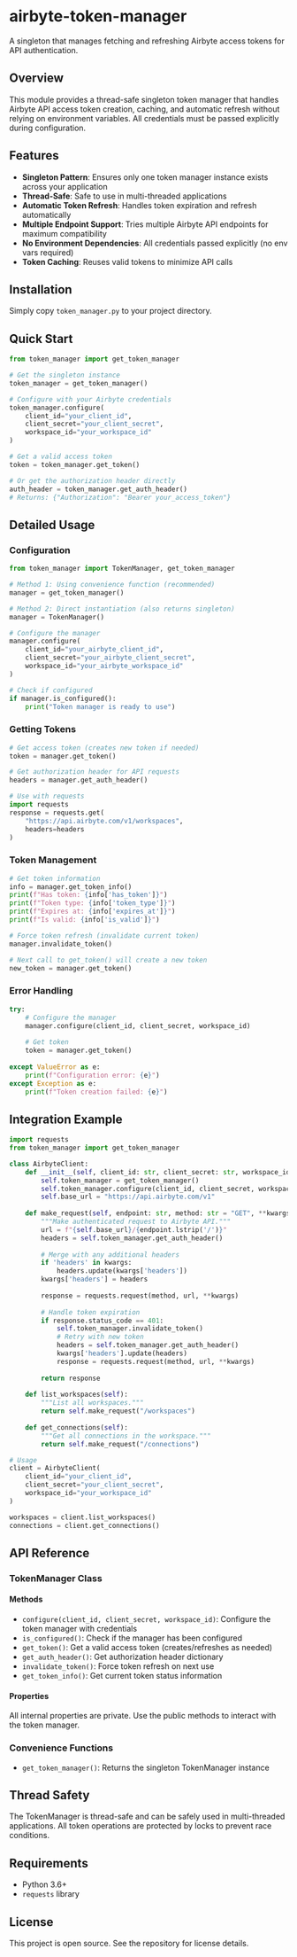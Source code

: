 # airbyte-token-manager

A singleton that manages fetching and refreshing Airbyte access tokens for API authentication.

## Overview

This module provides a thread-safe singleton token manager that handles Airbyte API access token creation, caching, and automatic refresh without relying on environment variables. All credentials must be passed explicitly during configuration.

## Features

- **Singleton Pattern**: Ensures only one token manager instance exists across your application
- **Thread-Safe**: Safe to use in multi-threaded applications
- **Automatic Token Refresh**: Handles token expiration and refresh automatically
- **Multiple Endpoint Support**: Tries multiple Airbyte API endpoints for maximum compatibility
- **No Environment Dependencies**: All credentials passed explicitly (no env vars required)
- **Token Caching**: Reuses valid tokens to minimize API calls

## Installation

Simply copy `token_manager.py` to your project directory.

## Quick Start

```python
from token_manager import get_token_manager

# Get the singleton instance
token_manager = get_token_manager()

# Configure with your Airbyte credentials
token_manager.configure(
    client_id="your_client_id",
    client_secret="your_client_secret", 
    workspace_id="your_workspace_id"
)

# Get a valid access token
token = token_manager.get_token()

# Or get the authorization header directly
auth_header = token_manager.get_auth_header()
# Returns: {"Authorization": "Bearer your_access_token"}
```

## Detailed Usage

### Configuration

```python
from token_manager import TokenManager, get_token_manager

# Method 1: Using convenience function (recommended)
manager = get_token_manager()

# Method 2: Direct instantiation (also returns singleton)
manager = TokenManager()

# Configure the manager
manager.configure(
    client_id="your_airbyte_client_id",
    client_secret="your_airbyte_client_secret",
    workspace_id="your_airbyte_workspace_id"
)

# Check if configured
if manager.is_configured():
    print("Token manager is ready to use")
```

### Getting Tokens

```python
# Get access token (creates new token if needed)
token = manager.get_token()

# Get authorization header for API requests
headers = manager.get_auth_header()

# Use with requests
import requests
response = requests.get(
    "https://api.airbyte.com/v1/workspaces",
    headers=headers
)
```

### Token Management

```python
# Get token information
info = manager.get_token_info()
print(f"Has token: {info['has_token']}")
print(f"Token type: {info['token_type']}")
print(f"Expires at: {info['expires_at']}")
print(f"Is valid: {info['is_valid']}")

# Force token refresh (invalidate current token)
manager.invalidate_token()

# Next call to get_token() will create a new token
new_token = manager.get_token()
```

### Error Handling

```python
try:
    # Configure the manager
    manager.configure(client_id, client_secret, workspace_id)
    
    # Get token
    token = manager.get_token()
    
except ValueError as e:
    print(f"Configuration error: {e}")
except Exception as e:
    print(f"Token creation failed: {e}")
```

## Integration Example

```python
import requests
from token_manager import get_token_manager

class AirbyteClient:
    def __init__(self, client_id: str, client_secret: str, workspace_id: str):
        self.token_manager = get_token_manager()
        self.token_manager.configure(client_id, client_secret, workspace_id)
        self.base_url = "https://api.airbyte.com/v1"
    
    def make_request(self, endpoint: str, method: str = "GET", **kwargs):
        """Make authenticated request to Airbyte API."""
        url = f"{self.base_url}/{endpoint.lstrip('/')}"
        headers = self.token_manager.get_auth_header()
        
        # Merge with any additional headers
        if 'headers' in kwargs:
            headers.update(kwargs['headers'])
        kwargs['headers'] = headers
        
        response = requests.request(method, url, **kwargs)
        
        # Handle token expiration
        if response.status_code == 401:
            self.token_manager.invalidate_token()
            # Retry with new token
            headers = self.token_manager.get_auth_header()
            kwargs['headers'].update(headers)
            response = requests.request(method, url, **kwargs)
        
        return response
    
    def list_workspaces(self):
        """List all workspaces."""
        return self.make_request("/workspaces")
    
    def get_connections(self):
        """Get all connections in the workspace."""
        return self.make_request("/connections")

# Usage
client = AirbyteClient(
    client_id="your_client_id",
    client_secret="your_client_secret",
    workspace_id="your_workspace_id"
)

workspaces = client.list_workspaces()
connections = client.get_connections()
```

## API Reference

### TokenManager Class

#### Methods

- `configure(client_id, client_secret, workspace_id)`: Configure the token manager with credentials
- `is_configured()`: Check if the manager has been configured
- `get_token()`: Get a valid access token (creates/refreshes as needed)
- `get_auth_header()`: Get authorization header dictionary
- `invalidate_token()`: Force token refresh on next use
- `get_token_info()`: Get current token status information

#### Properties

All internal properties are private. Use the public methods to interact with the token manager.

### Convenience Functions

- `get_token_manager()`: Returns the singleton TokenManager instance

## Thread Safety

The TokenManager is thread-safe and can be safely used in multi-threaded applications. All token operations are protected by locks to prevent race conditions.

## Requirements

- Python 3.6+
- `requests` library

## License

This project is open source. See the repository for license details.
